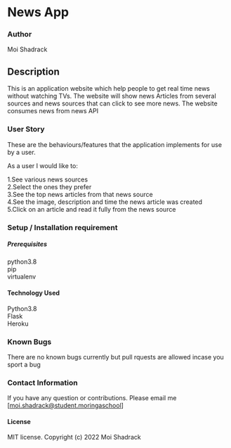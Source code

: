 # News App

### Author
Moi Shadrack

## Description
This is an application website which help people to get real time news without watching TVs. The website will show news Articles from several sources and news sources that can click to see more news. The website consumes news from news API


### User Story
These are the behaviours/features that the application implements for use by a user.<br>

As a user I would like to:<br>

1.See various news sources<br>
2.Select the ones they prefer<br>
3.See the top news articles from that news source<br>
4.See the image, description and time the news article was created<br>
5.Click on an article and read it fully from the news source


### Setup / Installation requirement
##### Prerequisites
python3.8 <br>
pip <br>
virtualenv


#### Technology Used
Python3.8 <br>
Flask<br>
Heroku

### Known Bugs
There are no known bugs currently but pull rquests are allowed incase you sport a bug

### Contact Information
If you have any question or contributions. Please email me [moi.shadrack@student.moringaschool]

#### License 
MIT license.
Copyright (c) 2022 Moi Shadrack